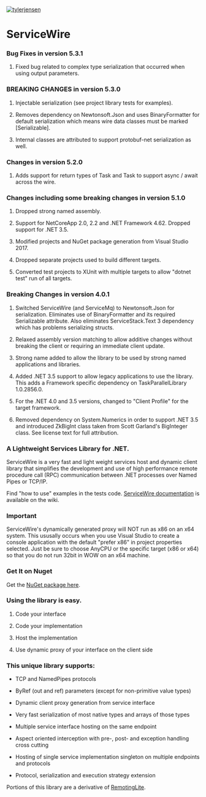 [![tylerjensen](https://circleci.com/gh/tylerjensen/servicewire.svg?style=shield)](https://circleci.com/gh/tylerjensen/servicewire)

ServiceWire
===========

### Bug Fixes in version 5.3.1

1. Fixed bug related to complex type serialization that occurred when using output parameters.


### BREAKING CHANGES in version 5.3.0

1. Injectable serialization (see project library tests for examples). 

2. Removes dependency on Newtonsoft.Json and uses BinaryFormatter for default serialization which means wire data classes must be marked [Serializable]. 

3. Internal classes are attributed to support protobuf-net serialization as well.

### Changes in version 5.2.0

1. Adds support for return types of Task and Task<T> to support async / await across the wire.

### Changes including some breaking changes in version 5.1.0

1. Dropped strong named assembly.

2. Support for NetCoreApp 2.0, 2.2 and .NET Framework 4.62. Dropped support for .NET 3.5.

3. Modified projects and NuGet package generation from Visual Studio 2017.

4. Dropped separate projects used to build different targets.

5. Converted test projects to XUnit with multiple targets to allow "dotnet test" run of all targets.


### Breaking Changes in version 4.0.1

1. Switched ServiceWire (and ServiceMq) to Newtonsoft.Json for serialization. Eliminates use of BinaryFormatter and its required Serializable attribute. Also eliminates ServiceStack.Text 3 dependency which has problems serializing structs.

2. Relaxed assembly version matching to allow additive changes without breaking the client or requiring an immediate client update.

3. Strong name added to allow the library to be used by strong named applications and libraries.

4. Added .NET 3.5 support to allow legacy applications to use the library. This adds a Framework specific dependency on TaskParallelLibrary 1.0.2856.0.

5. For the .NET 4.0 and 3.5 versions, changed to "Client Profile" for the target framework.

6. Removed dependency on System.Numerics in order to support .NET 3.5 and introduced ZkBigInt class taken from Scott Garland's BigInteger class. See license text for full attribution.

### A Lightweight Services Library for .NET.

ServiceWire is a very fast and light weight services host and dynamic client library that simplifies the development and use of high performance remote procedure call (RPC) communication between .NET processes over Named Pipes or TCP/IP.

Find "how to use" examples in the tests code. [ServiceWire documentation][] is available on the wiki.

### Important

ServiceWire's dynamically generated proxy will NOT run as x86 on an x64 system. This ususally occurs when you use Visual Studio to create a console application with the default "prefer x86" in project properties selected. Just be sure to choose AnyCPU or the specific target (x86 or x64) so that you do not run 32bit in WOW on an x64 machine.

### Get It on Nuget

Get the [NuGet package here][].

### Using the library is easy. 

1.  Code your interface

2.  Code your implementation

3.  Host the implementation

4.  Use dynamic proxy of your interface on the client side

### This unique library supports:

-   TCP and NamedPipes protocols

-   ByRef (out and ref) parameters (except for non-primitive value types)

-   Dynamic client proxy generation from service interface

-   Very fast serialization of most native types and arrays of those types

-   Multiple service interface hosting on the same endpoint

-   Aspect oriented interception with pre-, post- and exception handling cross cutting

-   Hosting of single service implementation singleton on multiple endpoints and protocols

-   Protocol, serialization and execution strategy extension

Portions of this library are a derivative of [RemotingLite][].  

  [NuGet package here]: http://www.nuget.org/packages/ServiceWire/
  [RemotingLite]: http://remotinglite.codeplex.com/
  [ServiceWire documentation]: https://github.com/tylerjensen/ServiceWire/wiki
